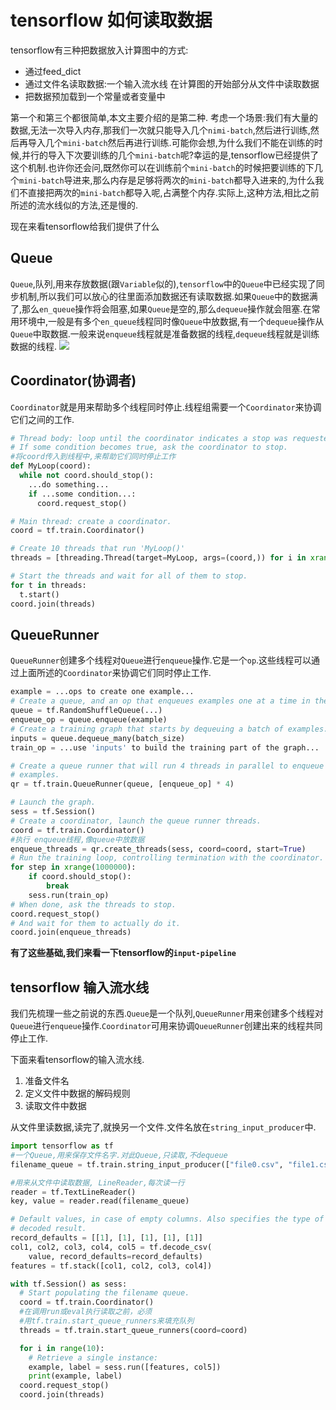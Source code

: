 # tensorflow 如何读取数据
tensorflow有三种把数据放入计算图中的方式:
* 通过feed_dict
* 通过文件名读取数据:一个输入流水线 在计算图的开始部分从文件中读取数据
* 把数据预加载到一个常量或者变量中

第一个和第三个都很简单,本文主要介绍的是第二种.
考虑一个场景:我们有大量的数据,无法一次导入内存,那我们一次就只能导入几个`nimi-batch`,然后进行训练,然后再导入几个`mini-batch`然后再进行训练.可能你会想,为什么我们不能在训练的时候,并行的导入下次要训练的几个`mini-batch`呢?幸运的是,tensorflow已经提供了这个机制.也许你还会问,既然你可以在训练前个`mini-batch`的时候把要训练的下几个`mini-batch`导进来,那么内存是足够将两次的`mini-batch`都导入进来的,为什么我们不直接把两次的`mini-batch`都导入呢,占满整个内存.实际上,这种方法,相比之前所述的流水线似的方法,还是慢的.

现在来看tensorflow给我们提供了什么

## Queue

`Queue`,队列,用来存放数据(跟`Variable`似的),`tensorflow`中的`Queue`中已经实现了同步机制,所以我们可以放心的往里面添加数据还有读取数据.如果`Queue`中的数据满了,那么`en_queue`操作将会阻塞,如果`Queue`是空的,那么`dequeue`操作就会阻塞.在常用环境中,一般是有多个`en_queue`线程同时像`Queue`中放数据,有一个`dequeue`操作从`Queue`中取数据.一般来说`enqueue`线程就是准备数据的线程,`dequeue`线程就是训练数据的线程.
![](https://www.tensorflow.org/images/IncremeterFifoQueue.gif)


## Coordinator(协调者)
`Coordinator`就是用来帮助多个线程同时停止.线程组需要一个`Coordinator`来协调它们之间的工作.
```python
# Thread body: loop until the coordinator indicates a stop was requested.
# If some condition becomes true, ask the coordinator to stop.
#将coord传入到线程中,来帮助它们同时停止工作
def MyLoop(coord):
  while not coord.should_stop():
    ...do something...
    if ...some condition...:
      coord.request_stop()

# Main thread: create a coordinator.
coord = tf.train.Coordinator()

# Create 10 threads that run 'MyLoop()'
threads = [threading.Thread(target=MyLoop, args=(coord,)) for i in xrange(10)]

# Start the threads and wait for all of them to stop.
for t in threads:
  t.start()
coord.join(threads)
```

## QueueRunner
`QueueRunner`创建多个线程对`Queue`进行`enqueue`操作.它是一个`op`.这些线程可以通过上面所述的`Coordinator`来协调它们同时停止工作.
```python
example = ...ops to create one example...
# Create a queue, and an op that enqueues examples one at a time in the queue.
queue = tf.RandomShuffleQueue(...)
enqueue_op = queue.enqueue(example)
# Create a training graph that starts by dequeuing a batch of examples.
inputs = queue.dequeue_many(batch_size)
train_op = ...use 'inputs' to build the training part of the graph...
```
```python
# Create a queue runner that will run 4 threads in parallel to enqueue
# examples.
qr = tf.train.QueueRunner(queue, [enqueue_op] * 4)

# Launch the graph.
sess = tf.Session()
# Create a coordinator, launch the queue runner threads.
coord = tf.train.Coordinator()
#执行 enqueue线程,像queue中放数据
enqueue_threads = qr.create_threads(sess, coord=coord, start=True)
# Run the training loop, controlling termination with the coordinator.
for step in xrange(1000000):
    if coord.should_stop():
        break
    sess.run(train_op)
# When done, ask the threads to stop.
coord.request_stop()
# And wait for them to actually do it.
coord.join(enqueue_threads)
```

**有了这些基础,我们来看一下tensorflow的`input-pipeline`**
## tensorflow 输入流水线
我们先梳理一些之前说的东西.`Queue`是一个队列,`QueueRunner`用来创建多个线程对`Queue`进行`enqueue`操作.`Coordinator`可用来协调`QueueRunner`创建出来的线程共同停止工作.

下面来看tensorflow的输入流水线.
1. 准备文件名
2. 定义文件中数据的解码规则
3. 读取文件中数据

从文件里读数据,读完了,就换另一个文件.文件名放在`string_input_producer`中.
```python
import tensorflow as tf
#一个Queue,用来保存文件名字.对此Queue,只读取,不dequeue
filename_queue = tf.train.string_input_producer(["file0.csv", "file1.csv"])

#用来从文件中读取数据, LineReader,每次读一行
reader = tf.TextLineReader()
key, value = reader.read(filename_queue)

# Default values, in case of empty columns. Also specifies the type of the
# decoded result.
record_defaults = [[1], [1], [1], [1], [1]]
col1, col2, col3, col4, col5 = tf.decode_csv(
    value, record_defaults=record_defaults)
features = tf.stack([col1, col2, col3, col4])

with tf.Session() as sess:
  # Start populating the filename queue.
  coord = tf.train.Coordinator()
  #在调用run或eval执行读取之前，必须
  #用tf.train.start_queue_runners来填充队列
  threads = tf.train.start_queue_runners(coord=coord)

  for i in range(10):
    # Retrieve a single instance:
    example, label = sess.run([features, col5])
    print(example, label)
  coord.request_stop()
  coord.join(threads)
```
